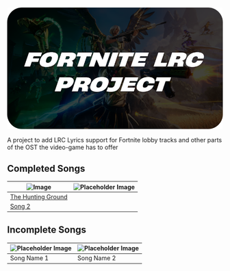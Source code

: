 ![Banner Image](/banner.png)

A project to add LRC Lyrics support for Fortnite lobby tracks and other parts of the OST the video-game has to offer

## Completed Songs

| ![Image](https://static.wikia.nocookie.net/fortnite/images/3/3e/The_Hunting_Ground_%28Cover_Art%29_-_Music_-_Fortnite.png/revision/latest?cb=20240308190845) | ![Placeholder Image](https://static.wikia.nocookie.net/fortnite/images/3/3b/Save_the_World_-_Music_-_Fortnite.png/revision/latest?cb=20220216210710) |
|---|---|
| [The Hunting Ground](/lyrics/hunting-ground.lrc) |
| [Song 2](/completed/song2.md) |

## Incomplete Songs

| ![Placeholder Image](https://static.wikia.nocookie.net/fortnite/images/3/3b/Save_the_World_-_Music_-_Fortnite.png/revision/latest?cb=20220216210710) | ![Placeholder Image](https://static.wikia.nocookie.net/fortnite/images/3/3b/Save_the_World_-_Music_-_Fortnite.png/revision/latest?cb=20220216210710) |
|---|---|
| Song Name 1 | Song Name 2 |
